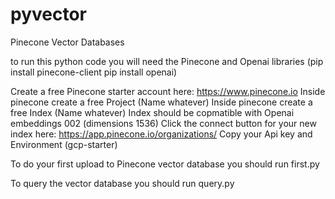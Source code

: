 # pyvector
Pinecone Vector Databases


to run this python code you will need the Pinecone and Openai libraries (pip install pinecone-client    pip install openai)


Create a free Pinecone starter account here: https://www.pinecone.io
Inside pinecone create a free Project (Name whatever)
Inside pinecone create a free Index (Name whatever)
Index should be copmatible with Openai embeddings 002 (dimensions 1536)
Click the connect button for your new index here: https://app.pinecone.io/organizations/
Copy your Api key and Environment (gcp-starter)

To do your first upload to Pinecone vector database you should run first.py

To query the vector database you should run query.py
